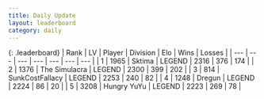```yaml
---
title: Daily Update
layout: leaderboard
category: daily
---
```


{: .leaderboard}
| Rank | LV | Player | Division | Elo | Wins | Losses |
| --- | --- | --- | --- | --- | --- | --- |
| <span data-change="1">1</span> | 1965 | <span title="ID: 353063">Sktima</span> | LEGEND | <span data-change="16">2316</span> | <span data-change="3">376</span> | <span data-change="0">174</span> |
| <span data-change="-1">2</span> | 1376 | <span title="ID: 366840">The Simulacra</span> | LEGEND | <span data-change="-4">2300</span> | <span data-change="1">399</span> | <span data-change="1">202</span> |
| <span data-change="1">3</span> | 814 | <span title="ID: 402846">SunkCostFallacy</span> | LEGEND | <span data-change="3">2253</span> | <span data-change="8">240</span> | <span data-change="2">82</span> |
| <span data-change="1">4</span> | 1248 | <span title="ID: 337810">Dregun</span> | LEGEND | <span data-change="0">2224</span> | <span data-change="0">86</span> | <span data-change="0">20</span> |
| <span data-change="-2">5</span> | 3208 | <span title="ID: 164871">Hungry YuYu</span> | LEGEND | <span data-change="-42">2223</span> | <span data-change="27">269</span> | <span data-change="9">78</span> |